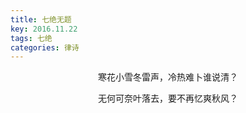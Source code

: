 ```yaml
---
title: 七绝无题
key: 2016.11.22
tags: 七绝
categories: 律诗
---
```


<p align="center">寒花小雪冬雷声，冷热难卜谁说清？
</p>
<p align="center">无何可奈叶落去，要不再忆爽秋风？
</p>

